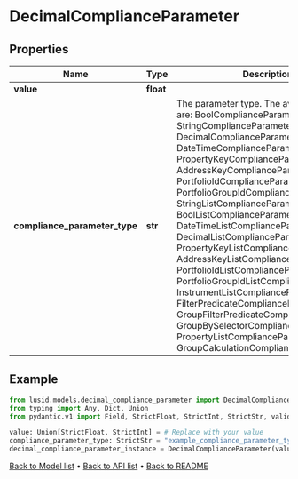 # DecimalComplianceParameter

## Properties
Name | Type | Description | Notes
------------ | ------------- | ------------- | -------------
**value** | **float** |  | 
**compliance_parameter_type** | **str** | The parameter type. The available values are: BoolComplianceParameter, StringComplianceParameter, DecimalComplianceParameter, DateTimeComplianceParameter, PropertyKeyComplianceParameter, AddressKeyComplianceParameter, PortfolioIdComplianceParameter, PortfolioGroupIdComplianceParameter, StringListComplianceParameter, BoolListComplianceParameter, DateTimeListComplianceParameter, DecimalListComplianceParameter, PropertyKeyListComplianceParameter, AddressKeyListComplianceParameter, PortfolioIdListComplianceParameter, PortfolioGroupIdListComplianceParameter, InstrumentListComplianceParameter, FilterPredicateComplianceParameter, GroupFilterPredicateComplianceParameter, GroupBySelectorComplianceParameter, PropertyListComplianceParameter, GroupCalculationComplianceParameter | 
## Example

```python
from lusid.models.decimal_compliance_parameter import DecimalComplianceParameter
from typing import Any, Dict, Union
from pydantic.v1 import Field, StrictFloat, StrictInt, StrictStr, validator

value: Union[StrictFloat, StrictInt] = # Replace with your value
compliance_parameter_type: StrictStr = "example_compliance_parameter_type"
decimal_compliance_parameter_instance = DecimalComplianceParameter(value=value, compliance_parameter_type=compliance_parameter_type)

```

[Back to Model list](../README.md#documentation-for-models) &#8226; [Back to API list](../README.md#documentation-for-api-endpoints) &#8226; [Back to README](../README.md)

